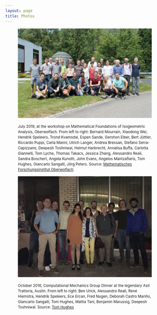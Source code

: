```yaml
---
layout: page
title: Photos
---
```

<div class="text-center">

<figure>
    <p><img src="./mfo_grouppicture.jpg" alt="Group picture Oberwolfach" style="width:500px" class="center-img"></p>
    <figcaption><small>July 2019, at the workshop on Mathematical Foundations of Isogeometric Analysis, Oberwolfach. From left to right: Bernard Mourrain, Xiaodong Wei, Hendrik Speleers, Trond Kvamsdal, Espen Sande, Gershon Elber, Bert Jüttler, Riccardo Puppi, Carla Manni, Ulrich Langer, Andrea Bressan, Stefano Serra-Capizzano, Deepesh Toshniwal, Helmut Harbrecht, Annalisa Buffa, Carlotta Giannelli, Tom Lyche, Thomas Takacs, Jessica Zhang, Alessandro Reali, Sandra Boschert, Angela Kunoth, John Evans, Angelos Mantzaflaris, Tom Hughes, Giancarlo Sangalli, Jörg Peters. Source: <a href="https://www.mfo.de/occasion/1929b/www_view">Mathematisches Forschungsinstitut Oberwolfach</a>. </small></figcaption>
</figure>
<figure>
    <p><img src="./hughes-group-dinner-at-asti_med.jpeg" alt="Group picture Asti" style="width:500px" class="center-img"></p>
    <figcaption><small>October 2016, Computational Mechanics Group Dinner at the legendary Asti Trattoria, Austin. From left to right:  Ben Urick, Alessandro Reali, René Hiemstra, Hendrik Speleers, Ece Ercan, Fred Nugen, Deborah Castro Mariño, Giancarlo Sangalli, Tom Hughes, Mattia Tani, Benjamin Marussig, Deepesh Toshniwal. Source: <a href="https://users.oden.utexas.edu/~hughes/">Tom Hughes</a></small></figcaption>
</figure>

</div>

